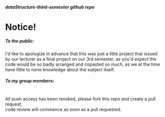 ##### dataStructure-third-semester github repo
# Notice!
##### To the public:
I'd like to apologize in advance that this was just a little project that issued by our lecturer as a final project on our 3rd semester, as you'd expect the code would be so badly arranged and copasted so much, as we at the time have little to none knowledge about the subject itself.
##### To my group members:
<br>All push access has been revoked, please fork this repo and create a pull request,
<br>code review will commence as soon as a pull requested.
